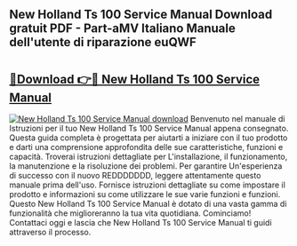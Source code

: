 ## New Holland Ts 100 Service Manual Download gratuit PDF - Part-aMV Italiano Manuale dell'utente di riparazione euQWF

# <h2><a href="http://dfcq77m.blite.top/?on=New+Holland+Ts+100+Service+Manual">🔗Download 👉🔴 New Holland Ts 100 Service Manual</a></h2>

[![New Holland Ts 100 Service Manual download](https://i.imgur.com/lujVjoI.png)](http://dfcq77m.blite.top/?on=New+Holland+Ts+100+Service+Manual)
Benvenuto nel manuale di Istruzioni per il tuo New Holland Ts 100 Service Manual appena consegnato. Questa guida completa è progettata per aiutarti a iniziare con il tuo prodotto e darti una comprensione approfondita delle sue caratteristiche, funzioni e capacità. Troverai istruzioni dettagliate per L'installazione, il funzionamento, la manutenzione e la risoluzione dei problemi. Per garantire Un'esperienza di successo con il nuovo REDDDDDDD, leggere attentamente questo manuale prima dell'uso. Fornisce istruzioni dettagliate su come impostare il prodotto e informazioni su come utilizzare le sue varie funzioni e funzioni. Questo New Holland Ts 100 Service Manual è dotato di una vasta gamma di funzionalità che miglioreranno la tua vita quotidiana. Cominciamo! Contattaci oggi e lascia che New Holland Ts 100 Service Manual ti guidi attraverso il processo.
